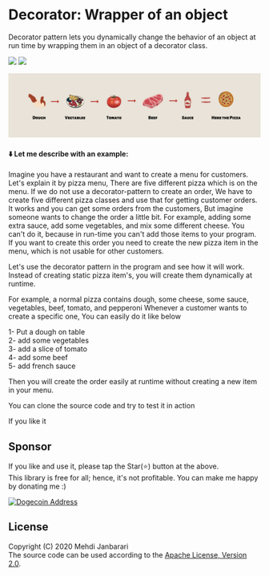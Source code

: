 # Decorator: Wrapper of an object
Decorator pattern lets you dynamically change the behavior of an object at run time by wrapping them in an object of a decorator class.

[![](https://img.shields.io/badge/Extensibility-blue.svg?style=flat)](https://github.com/janbarari/decoratorpattern)
[![](https://img.shields.io/badge/Structural-green.svg?style=flat)](https://github.com/janbarari/decoratorpattern)

![](image.png)

#### ⬇️ Let me describe with an example:
Imagine you have a restaurant and want to create a menu for customers.
Let's explain it by pizza menu, There are five different pizza which is on the menu.
If we do not use a decorator-pattern to create an order, We have to create five different pizza classes and use that for getting customer orders. It works and you can get some orders from the customers,
But imagine someone wants to change the order a little bit. 
For example, adding some extra sauce, add some vegetables, and mix some different cheese.
You can't do it, because in run-time you can't add those items to your program.
If you want to create this order you need to create the new pizza item in the menu, which is not usable for other customers.

Let's use the decorator pattern in the program and see how it will work.
Instead of creating static pizza item's, you will create them dynamically at runtime.

For example, a normal pizza contains dough, some cheese, some sauce, vegetables, beef, tomato, and pepperoni 
Whenever a customer wants to create a specific one, You can easily do it like below
  
1- Put a dough on table  
2- add some vegetables  
3- add a slice of tomato  
4- add some beef  
5- add french sauce    
  
Then you will create the order easily at runtime without creating a new item in your menu.

You can clone the source code and try to test it in action

If you like it

Sponsor
-------
If you like and use it, please tap the Star(⭐️) button at the above.  
This library is free for all; hence, it's not profitable. You can make me happy by donating me :)

[![Dogecoin Address](http://img.shields.io/badge/DB87foUxetrQRpAbWkrhexZeVtnzwyqhSL-yellow.svg?style=flat)]()

License
-------
Copyright (C) 2020 Mehdi Janbarari  
The source code can be used according to the [Apache License, Version 2.0](LICENSE).